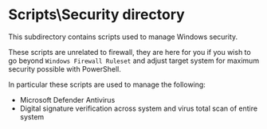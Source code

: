 
# Scripts\Security directory

This subdirectory contains scripts used to manage Windows security.

These scripts are unrelated to firewall, they are here for you if you wish to go beyond `Windows
Firewall Ruleset` and adjust target system for maximum security possible with PowerShell.

In particular these scripts are used to manage the following:

- Microsoft Defender Antivirus
- Digital signature verification across system and virus total scan of entire system
